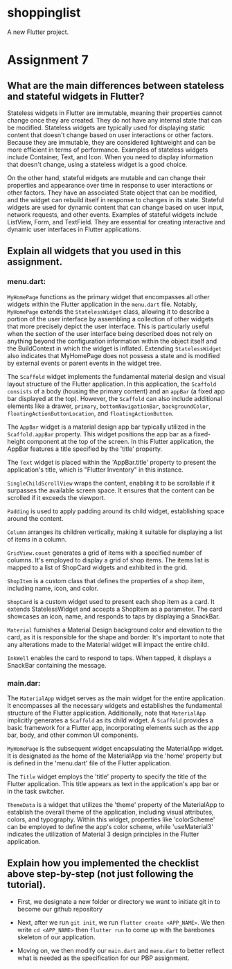# shoppinglist

A new Flutter project.

# Assignment 7

## What are the main differences between stateless and stateful widgets in Flutter?

Stateless widgets in Flutter are immutable, meaning their properties cannot change once they are created. They do not have any internal state that can be modified. Stateless widgets are typically used for displaying static content that doesn't change based on user interactions or other factors. Because they are immutable, they are considered lightweight and can be more efficient in terms of performance. Examples of stateless widgets include Container, Text, and Icon. When you need to display information that doesn't change, using a stateless widget is a good choice. 

On the other hand, stateful widgets are mutable and can change their properties and appearance over time in response to user interactions or other factors. They have an associated State object that can be modified, and the widget can rebuild itself in response to changes in its state. Stateful widgets are used for dynamic content that can change based on user input, network requests, and other events. Examples of stateful widgets include ListView, Form, and TextField. They are essential for creating interactive and dynamic user interfaces in Flutter applications.

## Explain all widgets that you used in this assignment.

### menu.dart:

`MyHomePage` functions as the primary widget that encompasses all other widgets within the Flutter application in the `menu.dart` file. Notably, `MyHomePage` extends the `StatelessWidget` class, allowing it to describe a portion of the user interface by assembling a collection of other widgets that more precisely depict the user interface. This is particularly useful when the section of the user interface being described does not rely on anything beyond the configuration information within the object itself and the BuildContext in which the widget is inflated. Extending `StatelessWidget` also indicates that MyHomePage does not possess a state and is modified by external events or parent events in the widget tree.

The `Scaffold` widget implements the fundamental material design and visual layout structure of the Flutter application. In this application, the `Scaffold consists` of a body (housing the primary content) and an `appBar` (a fixed app bar displayed at the top). However, the `Scaffold` can also include additional elements like a drawer, `primary`, `bottomNavigationBar`, `backgroundColor`, `floatingActionButtonLocation`, and `floatingActionButton`.

The `AppBar` widget is a material design app bar typically utilized in the `Scaffold.appBar` property. This widget positions the app bar as a fixed-height component at the top of the screen. In this Flutter application, the AppBar features a title specified by the 'title' property.

The `Text` widget is placed within the 'AppBar.title' property to present the application's title, which is "Flutter Inventory" in this instance.

`SingleChildScrollView` wraps the content, enabling it to be scrollable if it surpasses the available screen space. It ensures that the content can be scrolled if it exceeds the viewport.

`Padding` is used to apply padding around its child widget, establishing space around the content.

`Column` arranges its children vertically, making it suitable for displaying a list of items in a column.

`GridView.count` generates a grid of items with a specified number of columns. It's employed to display a grid of shop items. The items list is mapped to a list of ShopCard widgets and exhibited in the grid.

`ShopItem` is a custom class that defines the properties of a shop item, including name, icon, and color.

`ShopCard` is a custom widget used to present each shop item as a card. It extends StatelessWidget and accepts a ShopItem as a parameter. The card showcases an icon, name, and responds to taps by displaying a SnackBar.

`Material` furnishes a Material Design background color and elevation to the card, as it is responsible for the shape and border. It's important to note that any alterations made to the Material widget will impact the entire child.

`InkWell` enables the card to respond to taps. When tapped, it displays a SnackBar containing the message.

### main.dar:

The `MaterialApp` widget serves as the main widget for the entire application. It encompasses all the necessary widgets and establishes the fundamental structure of the Flutter application. Additionally, note that `MaterialApp` implicitly generates a `Scaffold` as its child widget. A `Scaffold` provides a basic framework for a Flutter app, incorporating elements such as the app bar, body, and other common UI components.

`MyHomePage` is the subsequent widget encapsulating the MaterialApp widget. It is designated as the home of the MaterialApp via the 'home' property but is defined in the 'menu.dart' file of the Flutter application.

The `Title` widget employs the 'title' property to specify the title of the Flutter application. This title appears as text in the application's app bar or in the task switcher.

`ThemeData` is a widget that utilizes the 'theme' property of the MaterialApp to establish the overall theme of the application, including visual attributes, colors, and typography. Within this widget, properties like 'colorScheme' can be employed to define the app's color scheme, while 'useMaterial3' indicates the utilization of Material 3 design principles in the Flutter application.


## Explain how you implemented the checklist above step-by-step (not just following the tutorial).

- First, we designate a new folder or directory we want to initiate git in to become our github repository

- Next, after we run `git init`, we run `flutter create <APP_NAME>`. We then write `cd <APP_NAME>` then `flutter run` to come up with the barebones skeleton of our application.

- Moving on, we then modify our `main.dart` and `menu.dart` to better reflect what is needed as the specification for our PBP assignment.
